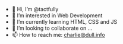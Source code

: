 - 👋 Hi, I’m @tactfully
- 👀 I’m interested in Web Development
- 🌱 I’m currently learning HTML, CSS and JS
- 💞️ I’m looking to collaborate on ...
- 📫 How to reach me: charlie@dull.info

<!---
tactfully/tactfully is a ✨ special ✨ repository because its `README.md` (this file) appears on your GitHub profile.
You can click the Preview link to take a look at your changes.
--->
